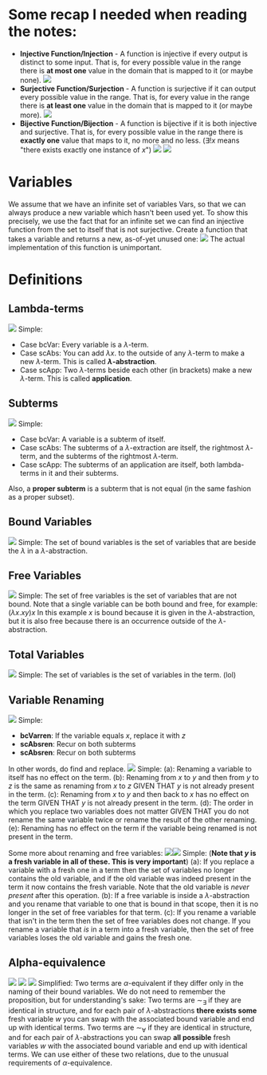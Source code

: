 # Some recap I needed when reading the notes:
- **Injective Function/Injection** - A function is injective if every output is distinct to some input. That is, for every possible value in the range there is **at most one** value in the domain that is mapped to it (or maybe none).
![](Pasted%20image%2020230928112004.png)
- **Surjective Function/Surjection** - A function is surjective if it can output every possible value in the range. That is, for every value in the range there is **at least one** value in the domain that is mapped to it (or maybe more).
![](Pasted%20image%2020230928112313.png)
- **Bijective Function/Bijection** - A function is bijective if it is both injective and surjective. That is, for every possible value in the range there is **exactly one** value that maps to it, no more and no less. ($\exists{!x}$ means "there exists exactly one instance of $x$")
![](Pasted%20image%2020230928113240.png)
![](Pasted%20image%2020230928113336.png)

# Variables
We assume that we have an infinite set of variables $\text{Vars}$, so that we can always produce a new variable which hasn't been used yet. To show this precisely, we use the fact that for an infinite set we can find an injective function from the set to itself that is not surjective. Create a function that takes a variable and returns a new, as-of-yet unused one:
![](Pasted%20image%2020230928114024.png)
The actual implementation of this function is unimportant.

# Definitions
## Lambda-terms
![](Pasted%20image%2020230928114454.png)
Simple:
- Case bcVar: Every variable is a $\lambda$-term.
- Case scAbs: You can add $\lambda{x}.$ to the outside of any $\lambda$-term to make a new $\lambda$-term. This is called **$\lambda$-abstraction**.
- Case scApp: Two $\lambda$-terms beside each other (in brackets) make a new $\lambda$-term. This is called **application**.
## Subterms
![](Pasted%20image%2020230928115012.png)
Simple:
- Case bcVar: A variable is a subterm of itself.
- Case scAbs: The subterms of a $\lambda$-extraction are itself, the rightmost $\lambda$-term, and the subterms of the rightmost $\lambda$-term.
- Case scApp: The subterms of an application are itself, both lambda-terms in it and their subterms.

Also, a **proper subterm** is a subterm that is not equal (in the same fashion as a proper subset).
## Bound Variables
![](Pasted%20image%2020230928120446.png)
Simple: The set of bound variables is the set of variables that are beside the $\lambda$ in a $\lambda$-abstraction.
## Free Variables
![](Pasted%20image%2020230928131436.png)
Simple: The set of free variables is the set of variables that are not bound. Note that a single variable can be both bound and free, for example: $(\lambda{x}.xy)x$
In this example $x$ is bound because it is given in the $\lambda$-abstraction, but it is also free because there is an occurrence outside of the $\lambda$-abstraction.
## Total Variables
![](Pasted%20image%2020230928131444.png)
Simple: The set of variables is the set of variables in the term. (lol)
## Variable Renaming
![](Pasted%20image%2020230928131455.png)
Simple:
- **bcVarren**: If the variable equals $x$, replace it with $z$
- **scAbsren**: Recur on both subterms
- **scAbsren**: Recur on both subterms

In other words, do find and replace.
![](Pasted%20image%2020231002105153.png)
Simple:
(a): Renaming a variable to itself has no effect on the term.
(b): Renaming from $x$ to $y$ and then from $y$ to $z$ is the same as renaming from $x$ to $z$ GIVEN THAT $y$ is not already present in the term.
(c): Renaming from $x$ to $y$ and then back to $x$ has no effect on the term GIVEN THAT $y$ is not already present in the term.
(d): The order in which you replace two variables does not matter GIVEN THAT you do not rename the same variable twice or rename the result of the other renaming.
(e): Renaming has no effect on the term if the variable being renamed is not present in the term.

Some more about renaming and free variables:
![](Pasted%20image%2020231002110242.png)![](Pasted%20image%2020231002110250.png)
Simple: (**Note that $y$ is a fresh variable in all of these. This is very important**)
(a): If you replace a variable with a fresh one in a term then the set of variables no longer contains the old variable, and if the old variable was indeed present in the term it now contains the fresh variable. Note that the old variable is *never present* after this operation.
(b): If a free variable is inside a $\lambda$-abstraction and you rename that variable to one that is bound in that scope, then it is no longer in the set of free variables for that term.
(c): If you rename a variable that isn't in the term then the set of free variables does not change. If you rename a variable that *is* in a term into a fresh variable, then the set of free variables loses the old variable and gains the fresh one.

## Alpha-equivalence
![](Pasted%20image%2020231002112755.png)
![](Pasted%20image%2020231002112806.png)
![](Pasted%20image%2020231002112816.png)
Simplified: Two terms are $\alpha$-equivalent if they differ only in the naming of their bound variables. We do not need to remember the proposition, but for understanding's sake:
Two terms are $\sim_\exists$ if they are identical in structure, and for each pair of $\lambda$-abstractions **there exists some** fresh variable $w$ you can swap with the associated bound variable and end up with identical terms.
Two terms are $\sim_\forall$ if they are identical in structure, and for each pair of $\lambda$-abstractions you can swap **all possible** fresh variables $w$ with the associated bound variable and end up with identical terms.
We can use either of these two relations, due to the unusual requirements of $\alpha$-equivalence.

